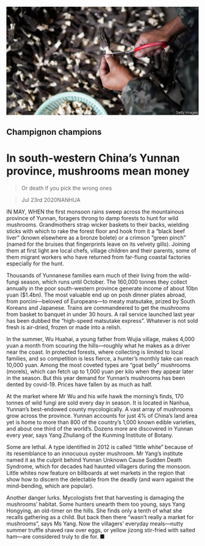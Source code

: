 ![](./images/20200725_CNP501.jpg)

## Champignon champions

# In south-western China’s Yunnan province, mushrooms mean money

> Or death if you pick the wrong ones

> Jul 23rd 2020NANHUA

IN MAY, WHEN the first monsoon rains sweep across the mountainous province of Yunnan, foragers throng to damp forests to hunt for wild mushrooms. Grandmothers strap wicker baskets to their backs, wielding sticks with which to rake the forest floor and hook from it a “black beef liver” (known elsewhere as a bronze bolete) or a crimson “green pinch” (named for the bruises that fingerprints leave on its velvety gills). Joining them at first light are local chefs, village children and their parents, some of them migrant workers who have returned from far-flung coastal factories especially for the hunt.

Thousands of Yunnanese families earn much of their living from the wild-fungi season, which runs until October. The 160,000 tonnes they collect annually in the poor south-western province generate income of about 10bn yuan ($1.4bn). The most valuable end up on posh dinner plates abroad, from porcini—beloved of Europeans—to meaty matsutake, prized by South Koreans and Japanese. Trains are commandeered to get the mushrooms from basket to banquet in under 30 hours. A rail service launched last year has been dubbed the “high-speed matsutake express”. Whatever is not sold fresh is air-dried, frozen or made into a relish.

In the summer, Wu Huahai, a young father from Wujia village, makes 4,000 yuan a month from scouring the hills—roughly what he makes as a driver near the coast. In protected forests, where collecting is limited to local families, and so competition is less fierce, a hunter’s monthly take can reach 10,000 yuan. Among the most coveted types are “goat belly” mushrooms (morels), which can fetch up to 1,000 yuan per kilo when they appear later in the season. But this year demand for Yunnan’s mushrooms has been dented by covid-19. Prices have fallen by as much as half.

At the market where Mr Wu and his wife hawk the morning’s finds, 170 tonnes of wild fungi are sold every day in season. It is located in Nanhua, Yunnan’s best-endowed county mycologically. A vast array of mushrooms grow across the province. Yunnan accounts for just 4% of China’s land area yet is home to more than 800 of the country’s 1,000 known edible varieties, and about one third of the world’s. Dozens more are discovered in Yunnan every year, says Yang Zhuliang of the Kunming Institute of Botany.

Some are lethal. A type identified in 2012 is called “little white” because of its resemblance to an innocuous oyster mushroom. Mr Yang’s institute named it as the culprit behind Yunnan Unknown Cause Sudden Death Syndrome, which for decades had haunted villagers during the monsoon. Little whites now feature on billboards at wet markets in the region that show how to discern the delectable from the deadly (and warn against the mind-bending, which are popular).

Another danger lurks. Mycologists fret that harvesting is damaging the mushrooms’ habitat. Some hunters unearth them too young, says Yang Hongying, an old-timer on the hills. She finds only a tenth of what she recalls gathering as a child. But back then there “wasn’t really a market for mushrooms”, says Ms Yang. Now the villagers’ everyday meals—nutty summer truffle shaved raw over eggs, or yellow jizong stir-fried with salted ham—are considered truly to die for. ■